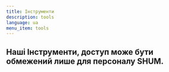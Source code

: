 ```yaml
---
title: Інструменти
description: tools
language: ua
menu_item: tools
---
```

## Наші Інструменти, доступ може бути обмежений лише для персоналу SHUM.
